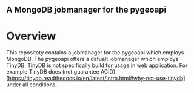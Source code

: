 ## A MongoDB jobmanager for the pygeoapi

# Overview
This repositoty contains a jobmanager for the pygeoapi which employs MongoDB. The pygeoapi offers a dafualt jobmanager which employs TinyDB. TinyDB is not specifically build for usage in web application. For example TinyDB does (not guarantee ACID)[https://tinydb.readthedocs.io/en/latest/intro.html#why-not-use-tinydb] under all conditions.
 
